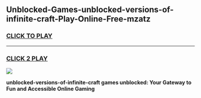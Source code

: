 
## Unblocked-Games-unblocked-versions-of-infinite-craft-Play-Online-Free-mzatz
<h3>
<a href="https://premium76.site?title=unblocked-versions-of-infinite-craft&ref=26A">CLICK TO PLAY</a></h3>
<hr>

<h3>
<a href="https://premium76.site?title=unblocked-versions-of-infinite-craft&ref=26A">CLICK 2 PLAY</a>
  
</h3>

<a href="https://premium76.site?title=unblocked-versions-of-infinite-craft&ref=26A"><img src="https://clearcache.store/games.png"></a>


**unblocked-versions-of-infinite-craft games unblocked: Your Gateway to Fun and Accessible Online Gaming**
